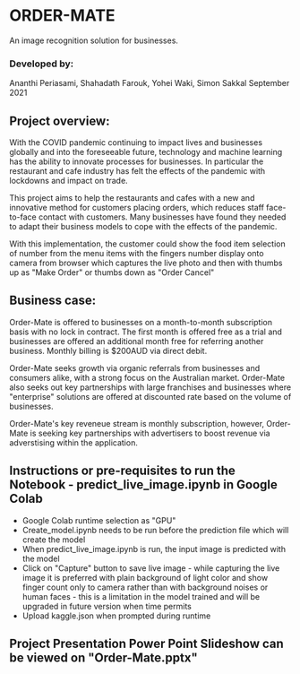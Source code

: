 # ORDER-MATE

An image recognition solution for businesses.

### Developed by:
Ananthi Periasami, Shahadath Farouk, Yohei Waki, Simon Sakkal 
September 2021

## Project overview:

With the COVID pandemic continuing to impact lives and businesses globally and into the foreseeable future, technology and machine learning has the ability to innovate processes for businesses. In particular the restaurant and cafe industry has felt the effects of the pandemic with lockdowns and impact on trade.

This project aims to help the restaurants and cafes with a new and innovative method for customers placing orders, which reduces staff face-to-face contact with customers. Many businesses have found they needed to adapt their business models to cope with the effects of the pandemic. 

With this implementation, the customer could show the food item selection of number from the menu items with the fingers number display onto camera from browser which captures the live photo and then with thumbs up as "Make Order" or thumbs down as "Order Cancel" 

## Business case:

Order-Mate is offered to businesses on a month-to-month subscription basis with no lock in contract. The first month is offered free as a trial and businesses are offered an additional month free for referring another business. Monthly billing is $200AUD via direct debit.

Order-Mate seeks growth via organic referrals from businesses and consumers alike, with a strong focus on the Australian market. Order-Mate also seeks out key partnerships with large franchises and businesses where "enterprise" solutions are offered at discounted rate based on the volume of businesses.

Order-Mate's key reveneue stream is monthly subscription, however, Order-Mate is seeking key partnerships with advertisers to boost revenue via adverstising within the application.

## Instructions or pre-requisites to run the Notebook - predict_live_image.ipynb in Google Colab 

<ul>
  <li>Google Colab runtime selection as "GPU"</li>
  <li>Create_model.ipynb needs to be run before the prediction file which will create the model</li>
  <li>When predict_live_image.ipynb is run, the input image is predicted with the model</li>
  <li>Click on "Capture" button to save live image - while capturing the live image it is preferred with plain background of light color and show finger count only to camera rather than with background noises or human faces - this is a limitation in the model trained and will be upgraded in future version when time permits</li>
  <li>Upload kaggle.json when prompted during runtime</li>
</ul>

## Project Presentation Power Point Slideshow can be viewed on "Order-Mate.pptx"
